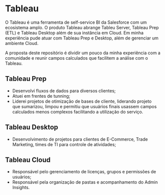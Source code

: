 # Tableau
O Tableau é uma ferramenta de self-service BI da Salesforce com um ecosistema amplo. O produto Tableau abrange Tableu Server, Tableau Prep (ETL) e Tableau Desktop além de sua instância em Cloud. 
Em minha experiência pude atuar com Tableau Prep e Desktop, além de gerenciar um ambiente Cloud. 

A proposta deste repositório é dividir um pouco da minha experiência com a comunidade e reunir campos calculados que facilitem a análise com o Tableau.

## Tableau Prep
- Desenvolvi fluxos de dados para diversos clientes;
- Atuei em frentes de tunning;
- Liderei projetos de otimização de bases de cliente, liderando projeto que sumarizou, limpou e permitiu que usuários finais usassem campos calculados menos complexos facilitando a utilização do serviço.

## Tableau Desktop
- Desenvolvimento de projetos para clientes de E-Commerce, Trade Marketing, times de TI para controle de atividades;

## Tableau Cloud
- Responsável pelo gerenciamento de licenças, grupos e permissões de usuários;
- Responsável pela organização de pastas e acompanhamento do Admin Insights.
